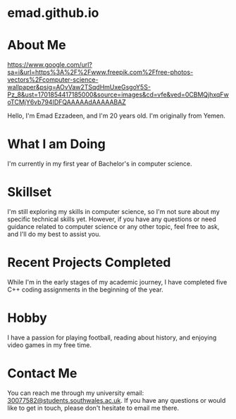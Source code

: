 # emad.github.io

# About Me
https://www.google.com/url?sa=i&url=https%3A%2F%2Fwww.freepik.com%2Ffree-photos-vectors%2Fcomputer-science-wallpaper&psig=AOvVaw2TSqdHmUxeGsgoY5S-Pz_8&ust=1701854417185000&source=images&cd=vfe&ved=0CBMQjhxqFwoTCMjY6vb794IDFQAAAAAdAAAAABAZ

Hello, I'm Emad Ezzadeen, and I'm 20 years old. I'm originally from Yemen.

# What I am Doing
I'm currently in my first year of Bachelor's in computer science.

# Skillset
I'm still exploring my skills in computer science, so I'm not sure about my specific technical skills yet. However, if you have any questions or need guidance related to computer science or any other topic, feel free to ask, and I'll do my best to assist you.

# Recent Projects Completed
While I'm in the early stages of my academic journey, I have completed five C++ coding assignments in the beginning of the year.

# Hobby
I have a passion for playing football, reading about history, and enjoying video games in my free time.

# Contact Me
You can reach me through my university email: 30077582@students.southwales.ac.uk. If you have any questions or would like to get in touch, please don't hesitate to email me there.

